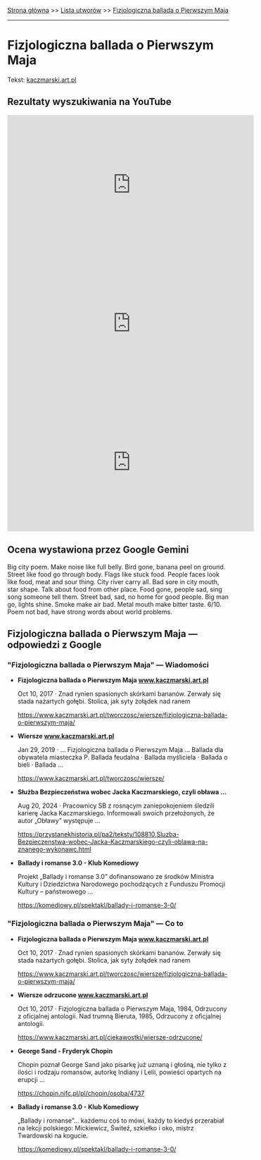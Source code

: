 [Strona główna](../index.md) >> [Lista utworów](../list.md) >> [Fizjologiczna ballada o Pierwszym Maja](158.md)

---

# Fizjologiczna ballada o Pierwszym Maja

Tekst: [kaczmarski.art.pl](https://www.kaczmarski.art.pl/tworczosc/wiersze/fizjologiczna-ballada-o-pierwszym-maja/)

## Rezultaty wyszukiwania na YouTube

<iframe width="560" height="315" src="https://www.youtube.com/embed/XHZSp9VUw4A?si=IdontcarewhotheIRSsendsImnotpayingtaxes" title="YouTube video player" frameborder="0" allow="accelerometer; autoplay; clipboard-write; encrypted-media; gyroscope; picture-in-picture; web-share" referrerpolicy="strict-origin-when-cross-origin" allowfullscreen></iframe>

<iframe width="560" height="315" src="https://www.youtube.com/embed/VILElHYr0-w?si=IdontcarewhotheIRSsendsImnotpayingtaxes" title="YouTube video player" frameborder="0" allow="accelerometer; autoplay; clipboard-write; encrypted-media; gyroscope; picture-in-picture; web-share" referrerpolicy="strict-origin-when-cross-origin" allowfullscreen></iframe>

<iframe width="560" height="315" src="https://www.youtube.com/embed/x6Xzl1P4Xsc?si=IdontcarewhotheIRSsendsImnotpayingtaxes" title="YouTube video player" frameborder="0" allow="accelerometer; autoplay; clipboard-write; encrypted-media; gyroscope; picture-in-picture; web-share" referrerpolicy="strict-origin-when-cross-origin" allowfullscreen></iframe>

## Ocena wystawiona przez Google Gemini

Big city poem. Make noise like full belly. Bird gone, banana peel on ground. Street like food go through body. Flags like stuck food. People faces look like food, meat and sour thing. City river carry all. Bad sore in city mouth, star shape. Talk about food from other place. Food gone, people sad, sing song someone tell them. Street bad, sad, no home for good people. Big man go, lights shine. Smoke make air bad. Metal mouth make bitter taste. 6/10. Poem not bad, have strong words about world problems.


## Fizjologiczna ballada o Pierwszym Maja — odpowiedzi z Google

### "Fizjologiczna ballada o Pierwszym Maja" — Wiadomości

- **Fizjologiczna ballada o Pierwszym Maja www.kaczmarski.art.pl**

    Oct 10, 2017  ·  Znad rynien spasionych skórkami bananów. Zerwały się stada nażartych gołębi. Stolica, jak syty żołądek nad ranem 

   <https://www.kaczmarski.art.pl/tworczosc/wiersze/fizjologiczna-ballada-o-pierwszym-maja/>
- **Wiersze www.kaczmarski.art.pl**

    Jan 29, 2019  ·  ... Fizjologiczna ballada o Pierwszym Maja ... Ballada dla obywatela miasteczka P. Ballada feudalna · Ballada myśliciela · Ballada o bieli · Ballada ... 

   <https://www.kaczmarski.art.pl/tworczosc/wiersze/>
- **Służba Bezpieczeństwa wobec Jacka Kaczmarskiego, czyli obława ...**

    Aug 20, 2024  ·  Pracownicy SB z rosnącym zaniepokojeniem śledzili karierę Jacka Kaczmarskiego. Informowali swoich przełożonych, że autor „Obławy” występuje ... 

   <https://przystanekhistoria.pl/pa2/teksty/108810,Sluzba-Bezpieczenstwa-wobec-Jacka-Kaczmarskiego-czyli-oblawa-na-znanego-wykonawc.html>
- **Ballady i romanse 3.0 - Klub Komediowy**

    Projekt „Ballady i romanse 3.0” dofinansowano ze środków Ministra Kultury i Dziedzictwa Narodowego pochodzących z Funduszu Promocji Kultury – państwowego ... 

   <https://komediowy.pl/spektakl/ballady-i-romanse-3-0/>

### "Fizjologiczna ballada o Pierwszym Maja" — Co to

- **Fizjologiczna ballada o Pierwszym Maja www.kaczmarski.art.pl**

    Oct 10, 2017  ·  Znad rynien spasionych skórkami bananów. Zerwały się stada nażartych gołębi. Stolica, jak syty żołądek nad ranem 

   <https://www.kaczmarski.art.pl/tworczosc/wiersze/fizjologiczna-ballada-o-pierwszym-maja/>
- **Wiersze odrzucone www.kaczmarski.art.pl**

    Oct 10, 2017  ·  Fizjologiczna ballada o Pierwszym Maja, 1984, Odrzucony z oficjalnej antologii. Nad trumną Bieruta, 1985, Odrzucony z oficjalnej antologii. 

   <https://www.kaczmarski.art.pl/ciekawostki/wiersze-odrzucone/>
- **George Sand - Fryderyk Chopin**

    Chopin poznał George Sand jako pisarkę już uznaną i głośną, nie tylko z ilości i rodzaju romansów, autorkę Indiany i Lelii, powieści opartych na erupcji ... 

   <https://chopin.nifc.pl/pl/chopin/osoba/4737>
- **Ballady i romanse 3.0 - Klub Komediowy**

    „Ballady i romanse”… każdemu coś to mówi, każdy to kiedyś przerabiał na lekcji polskiego: Mickiewicz, Świteź, szkiełko i oko, mistrz Twardowski na kogucie. 

   <https://komediowy.pl/spektakl/ballady-i-romanse-3-0/>

